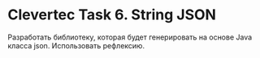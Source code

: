 # Clevertec Task 6. String JSON

Разработать библиотеку, которая будет
генерировать на основе Java класса json.
Использовать рефлексию.